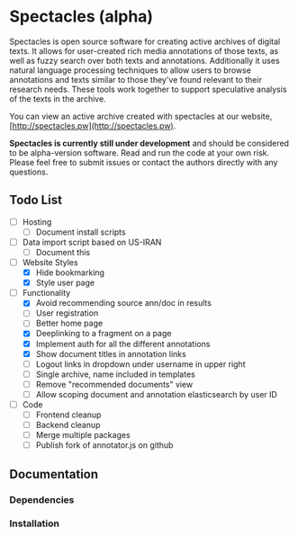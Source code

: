 # Spectacles (alpha)

Spectacles is open source software for creating active archives of digital
texts. It allows for user-created rich media annotations of those texts, as
well as fuzzy search over both texts and annotations. Additionally it uses
natural language processing techniques to allow users to browse annotations and
texts similar to those they've found relevant to their research needs. These
tools work together to support speculative analysis of the texts in the
archive.

You can view an active archive created with spectacles at our website,
[http://spectacles.pw](http://spectacles.pw).

**Spectacles is currently still under development** and should be considered to
be alpha-version software. Read and run the code at your own risk. Please feel
free to submit issues or contact the authors directly with any questions.

## Todo List
- [ ] Hosting
  - [ ] Document install scripts
- [ ] Data import script based on US-IRAN
  - [ ] Document this
- [ ] Website Styles
  - [X] Hide bookmarking
  - [X] Style user page
- [ ] Functionality
  - [X] Avoid recommending source ann/doc in results
  - [ ] User registration
  - [ ] Better home page
  - [X] Deeplinking to a fragment on a page
  - [X] Implement auth for all the different annotations
  - [X] Show document titles in annotation links
  - [ ] Logout links in dropdown under username in upper right
  - [ ] Single archive, name included in templates
  - [ ] Remove "recommended documents" view
  - [ ] Allow scoping document and annotation elasticsearch by user ID
- [ ] Code
  - [ ] Frontend cleanup
  - [ ] Backend cleanup
  - [ ] Merge multiple packages
  - [ ] Publish fork of annotator.js on github

## Documentation
### Dependencies
### Installation
